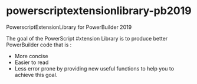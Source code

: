# powerscriptextensionlibrary-pb2019
PowerscriptExtensionLibrary for PowerBuilder 2019

The goal of the PowerScript #xtension Library is to produce better PowerBuilder code that is :

* More concise
* Easier to read
* Less error prone by providing new useful functions to help you to achieve this goal.
